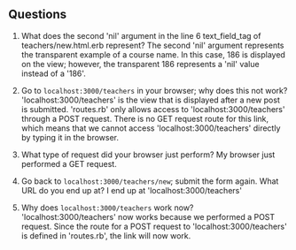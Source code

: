 ## Questions

1. What does the second 'nil' argument in the line 6 text_field_tag of teachers/new.html.erb represent?
The second 'nil' argument represents the transparent example of a course name.  In this case, 186 is displayed on the
view; however, the transparent 186 represents a 'nil' value instead of a '186'.

2. Go to `localhost:3000/teachers` in your browser; why does this not work?
'localhost:3000/teachers' is the view that is displayed after a new post is submitted.  'routes.rb' only allows access
to 'localhost:3000/teachers' through a POST request.  There is no GET request route for this link, which means that we 
cannot access 'localhost:3000/teachers' directly by typing it in the browser.

3. What type of request did your browser just perform?
My browser just performed a GET request.

4. Go back to `localhost:3000/teachers/new`; submit the form again. What URL do you end up at?
I end up at 'localhost:3000/teachers'

5. Why does `localhost:3000/teachers` work now?
'localhost:3000/teachers' now works because we performed a POST request.  Since the route for a POST request to 
'localhost:3000/teachers' is defined in 'routes.rb', the link will now work. 